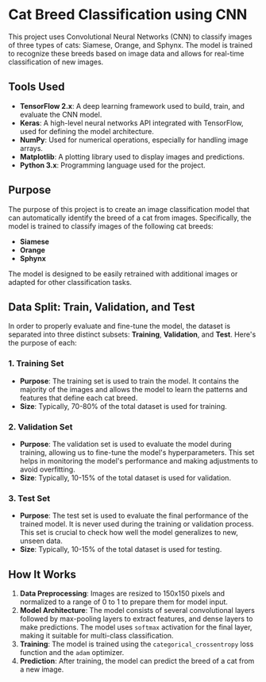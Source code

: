 # Cat Breed Classification using CNN

This project uses Convolutional Neural Networks (CNN) to classify images of three types of cats: Siamese, Orange, and Sphynx. The model is trained to recognize these breeds based on image data and allows for real-time classification of new images.

## Tools Used

- **TensorFlow 2.x**: A deep learning framework used to build, train, and evaluate the CNN model.
- **Keras**: A high-level neural networks API integrated with TensorFlow, used for defining the model architecture.
- **NumPy**: Used for numerical operations, especially for handling image arrays.
- **Matplotlib**: A plotting library used to display images and predictions.
- **Python 3.x**: Programming language used for the project.

## Purpose

The purpose of this project is to create an image classification model that can automatically identify the breed of a cat from images. Specifically, the model is trained to classify images of the following cat breeds:
- **Siamese**
- **Orange**
- **Sphynx**

The model is designed to be easily retrained with additional images or adapted for other classification tasks.

## Data Split: Train, Validation, and Test

In order to properly evaluate and fine-tune the model, the dataset is separated into three distinct subsets: **Training**, **Validation**, and **Test**. Here's the purpose of each:

### 1. **Training Set**
- **Purpose**: The training set is used to train the model. It contains the majority of the images and allows the model to learn the patterns and features that define each cat breed.
- **Size**: Typically, 70-80% of the total dataset is used for training.

### 2. **Validation Set**
- **Purpose**: The validation set is used to evaluate the model during training, allowing us to fine-tune the model's hyperparameters. This set helps in monitoring the model's performance and making adjustments to avoid overfitting.
- **Size**: Typically, 10-15% of the total dataset is used for validation.

### 3. **Test Set**
- **Purpose**: The test set is used to evaluate the final performance of the trained model. It is never used during the training or validation process. This set is crucial to check how well the model generalizes to new, unseen data.
- **Size**: Typically, 10-15% of the total dataset is used for testing.

## How It Works

1. **Data Preprocessing**: Images are resized to 150x150 pixels and normalized to a range of 0 to 1 to prepare them for model input.
2. **Model Architecture**: The model consists of several convolutional layers followed by max-pooling layers to extract features, and dense layers to make predictions. The model uses `softmax` activation for the final layer, making it suitable for multi-class classification.
3. **Training**: The model is trained using the `categorical_crossentropy` loss function and the `adam` optimizer.
4. **Prediction**: After training, the model can predict the breed of a cat from a new image.
